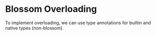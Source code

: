 # Blossom Overloading

To implement overloading, we can use type annotations for builtin and native types (non-blossom).
